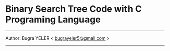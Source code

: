 # Binary Search Tree Code with C Programing Language

---------------------------------------

Author: Bugra YELER  < bugrayeler5@gmail.com >

---------------------------------------
